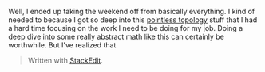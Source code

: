 Well, I ended up taking the weekend off from basically everything. I kind of needed to because I got so deep into this [pointless topology](https://en.wikipedia.org/wiki/Pointless_topology) stuff that I had a hard time focusing on the work I need to be doing for my job. Doing a deep dive into some really abstract math like this can certainly be worthwhile. But I've realized that 

> Written with [StackEdit](https://stackedit.io/).
<!--stackedit_data:
eyJoaXN0b3J5IjpbLTE3MDYwNjA2NTMsODQ0OTkyMDA4LC0xMD
g3MjUxMzEzLC0xMDUwNDI0ODU0LDczMDk5ODExNl19
-->